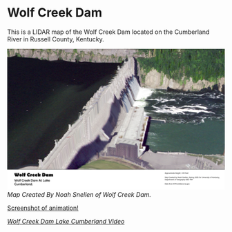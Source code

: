 # Wolf Creek Dam

This is a LIDAR map of the Wolf Creek Dam located on the Cumberland River in Russell County, Kentucky.

![LIDAR Map of Wolf Creek Dam](wcd.jpg)  
_Map Created By Noah Snellen of Wolf Creek Dam._


[Screenshot of animation!](animation.png)  



_[Wolf Creek Dam Lake Cumberland Video](https://www.youtube.com/watch?v=vOZ1k6D7eeM)_